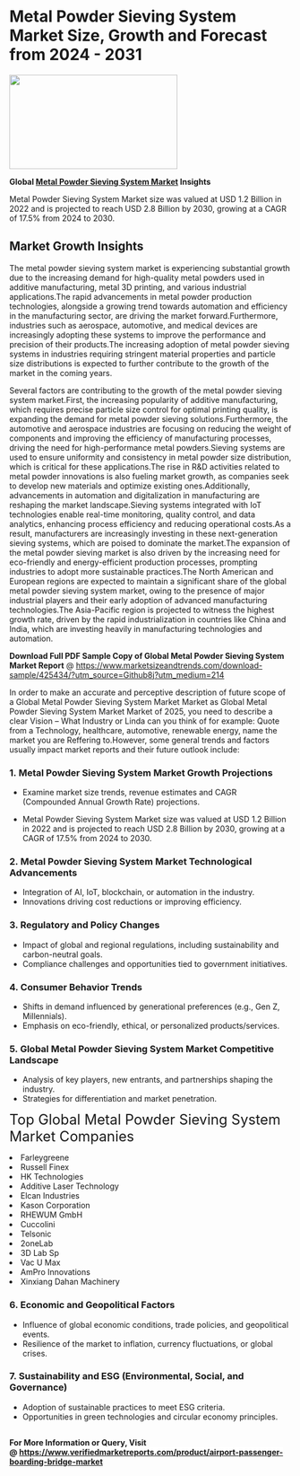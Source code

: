 <H1>Metal Powder Sieving System Market Size, Growth and Forecast from 2024 - 2031</H1><img class="aligncenter size-medium wp-image-584254" src="https://thirdeyenews.in/wp-content/uploads/2024/09/Global-Market-Research-300x168.jpeg" alt="" width="300" height="168" /><p><strong>Global&nbsp;<a href="https://www.marketsizeandtrends.com/download-sample/425434/?utm_source=Github8j?utm_medium=214">Metal Powder Sieving System Market</a> Insights</strong></p><p>Metal Powder Sieving System Market size was valued at USD 1.2 Billion in 2022 and is projected to reach USD 2.8 Billion by 2030, growing at a CAGR of 17.5% from 2024 to 2030.</p><p><h2>Market Growth Insights</h2> <p>The metal powder sieving system market is experiencing substantial growth due to the increasing demand for high-quality metal powders used in additive manufacturing, metal 3D printing, and various industrial applications.The rapid advancements in metal powder production technologies, alongside a growing trend towards automation and efficiency in the manufacturing sector, are driving the market forward.Furthermore, industries such as aerospace, automotive, and medical devices are increasingly adopting these systems to improve the performance and precision of their products.The increasing adoption of metal powder sieving systems in industries requiring stringent material properties and particle size distributions is expected to further contribute to the growth of the market in the coming years.</p> <p>Several factors are contributing to the growth of the metal powder sieving system market.First, the increasing popularity of additive manufacturing, which requires precise particle size control for optimal printing quality, is expanding the demand for metal powder sieving solutions.Furthermore, the automotive and aerospace industries are focusing on reducing the weight of components and improving the efficiency of manufacturing processes, driving the need for high-performance metal powders.Sieving systems are used to ensure uniformity and consistency in metal powder size distribution, which is critical for these applications.The rise in R&D activities related to metal powder innovations is also fueling market growth, as companies seek to develop new materials and optimize existing ones.Additionally, advancements in automation and digitalization in manufacturing are reshaping the market landscape.Sieving systems integrated with IoT technologies enable real-time monitoring, quality control, and data analytics, enhancing process efficiency and reducing operational costs.As a result, manufacturers are increasingly investing in these next-generation sieving systems, which are poised to dominate the market.The expansion of the metal powder sieving market is also driven by the increasing need for eco-friendly and energy-efficient production processes, prompting industries to adopt more sustainable practices.The North American and European regions are expected to maintain a significant share of the global metal powder sieving system market, owing to the presence of major industrial players and their early adoption of advanced manufacturing technologies.The Asia-Pacific region is projected to witness the highest growth rate, driven by the rapid industrialization in countries like China and India, which are investing heavily in manufacturing technologies and automation.<p><span class=""><strong>Download Full PDF Sample Copy of Global Metal Powder Sieving System Market Report</strong> @ <a href="https://www.marketsizeandtrends.com/download-sample/425434/?utm_source=Github8j?utm_medium=214" target="_blank">https://www.marketsizeandtrends.com/download-sample/425434/?utm_source=Github8j?utm_medium=214</a></span></p><p>In order to make an accurate and perceptive description of future scope of a Global&nbsp;Metal Powder Sieving System Market Market as Global&nbsp;Metal Powder Sieving System Market Market of 2025, you need to describe a clear Vision &ndash; What Industry or Linda can you think of for example: Quote from a Technology, healthcare, automotive, renewable energy, name the market you are Reffering to.However, some general trends and factors usually impact market reports and their future outlook include:</p><h3>1.&nbsp;<strong>Metal Powder Sieving System Market Growth Projections</strong></h3><ul><li>Examine market size trends, revenue estimates and CAGR (Compounded Annual Growth Rate) projections.</li><li><p>Metal Powder Sieving System Market size was valued at USD 1.2 Billion in 2022 and is projected to reach USD 2.8 Billion by 2030, growing at a CAGR of 17.5% from 2024 to 2030.</p></li></ul><h3>2.&nbsp;<strong>Metal Powder Sieving System Market Technological Advancements</strong></h3><ul><li>Integration of AI, IoT, blockchain, or automation in the industry.</li><li>Innovations driving cost reductions or improving efficiency.</li></ul><h3>3.&nbsp;<strong>Regulatory and Policy Changes</strong></h3><ul><li>Impact of global and regional regulations, including sustainability and carbon-neutral goals.</li><li>Compliance challenges and opportunities tied to government initiatives.</li></ul><h3>4.&nbsp;<strong>Consumer Behavior Trends</strong></h3><ul><li>Shifts in demand influenced by generational preferences (e.g., Gen Z, Millennials).</li><li>Emphasis on eco-friendly, ethical, or personalized products/services.</li></ul><h3>5.&nbsp;<strong>Global Metal Powder Sieving System Market Competitive Landscape</strong></h3><ul><li>Analysis of key players, new entrants, and partnerships shaping the industry.</li><li>Strategies for differentiation and market penetration.</li></ul><p data-pm-slice="1 1 []"><span style="color: inherit; font-family: inherit; font-size: 25px;">Top Global Metal Powder Sieving System Market Companies</span></p><div class="" data-test-id=""><p><li>Farleygreene</li><li> Russell Finex</li><li> HK Technologies</li><li> Additive Laser Technology</li><li> Elcan Industries</li><li> Kason Corporation</li><li> RHEWUM GmbH</li><li> Cuccolini</li><li> Telsonic</li><li> 2oneLab</li><li> 3D Lab Sp</li><li> Vac U Max</li><li> AmPro Innovations</li><li> Xinxiang Dahan Machinery</li></p></div><h3>6.&nbsp;<strong>Economic and Geopolitical Factors</strong></h3><ul><li>Influence of global economic conditions, trade policies, and geopolitical events.</li><li>Resilience of the market to inflation, currency fluctuations, or global crises.</li></ul><h3>7.&nbsp;<strong>Sustainability and ESG (Environmental, Social, and Governance)</strong></h3><ul><li>Adoption of sustainable practices to meet ESG criteria.</li><li>Opportunities in green technologies and circular economy principles.</li></ul><h2><strong style="font-size: 14px;">For More Information or Query, Visit @&nbsp;</strong><a style="background-color: #ffffff; font-size: 14px;" href="https://www.marketsizeandtrends.com/report/metal-powder-sieving-system-market/" target="_blank">https://www.verifiedmarketreports.com/product/airport-passenger-boarding-bridge-market</a></h2>